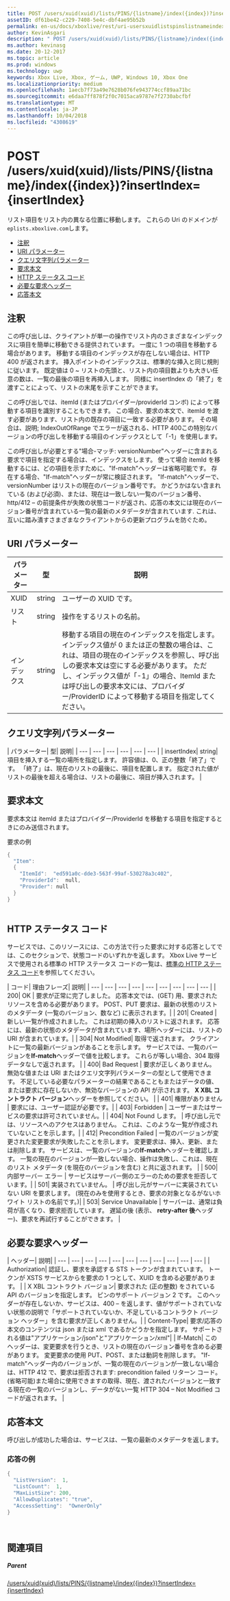```yaml
---
title: POST /users/xuid(xuid)/lists/PINS/{listname}/index({index})?insertIndex={insertIndex}
assetID: df61be42-c229-7408-5e4c-dbf4ae95b52b
permalink: en-us/docs/xboxlive/rest/uri-usersxuidlistspinslistnameindexpost.html
author: KevinAsgari
description: " POST /users/xuid(xuid)/lists/PINS/{listname}/index({index})?insertIndex={insertIndex}"
ms.author: kevinasg
ms.date: 20-12-2017
ms.topic: article
ms.prod: windows
ms.technology: uwp
keywords: Xbox Live, Xbox, ゲーム, UWP, Windows 10, Xbox One
ms.localizationpriority: medium
ms.openlocfilehash: 1aecb7f73a49e7628b076fe943774ccf89aa71bc
ms.sourcegitcommit: e6daa7ff878f2f0c7015aca9787e7f2730abcfbf
ms.translationtype: MT
ms.contentlocale: ja-JP
ms.lasthandoff: 10/04/2018
ms.locfileid: "4308619"
---
```

# <a name="post-usersxuidxuidlistspinslistnameindexindexinsertindexinsertindex"></a>POST /users/xuid(xuid)/lists/PINS/{listname}/index({index})?insertIndex={insertIndex}
リスト項目をリスト内の異なる位置に移動します。 これらの Uri のドメインが`eplists.xboxlive.com`します。
 
  * [注釈](#ID4EV)
  * [URI パラメーター](#ID4EEB)
  * [クエリ文字列パラメーター](#ID4EWC)
  * [要求本文](#ID4EVD)
  * [HTTP ステータス コード](#ID4EEE)
  * [必要な要求ヘッダー](#ID4E1BAC)
  * [応答本文](#ID4EQDAC)
 
<a id="ID4EV"></a>

 
## <a name="remarks"></a>注釈 
 
この呼び出しは、クライアントが単一の操作でリスト内のさまざまなインデックスに項目を簡単に移動できる提供されています。 一度に 1 つの項目を移動する場合があります。 移動する項目のインデックスが存在しない場合は、HTTP 400 が返されます。 挿入ポイントのインデックスは、標準的な挿入と同じ規則に従います。 既定値は 0 ~ リストの先頭と、リスト内の項目数よりも大きい任意の数は、一覧の最後の項目を再挿入します。 同様に insertIndex の「終了」を渡すことによって、リストの末尾を示すことができます。 
 
この呼び出しでは、itemId (またはプロバイダー/providerId コンボ) によって移動する項目を識別することもできます。 この場合、要求の本文で、itemId を渡す必要があります、リスト内の既存の項目に一致する必要があります。 その場合は、説明; IndexOutOfRange でエラーが返される、HTTP 400この特別なバージョンの呼び出しを移動する項目のインデックスとして「-1」を使用します。 
 
この呼び出しが必要とする"場合-マッチ: versionNumber"ヘッダーに含まれる要求で項目を指定する場合は、インデックスをします。 使って場合 itemId を移動するには、どの項目を示すために、"If-match"ヘッダーは省略可能です。 存在する場合、"If-match"ヘッダーが常に検証されます。 "If-match"ヘッダーで、versionNumber はリストの現在のバージョン番号です。 かどうかはない含まれている (および必須)、または、現在は一致しない一覧のバージョン番号、http/412 – の前提条件が失敗の状態コードが返され、応答の本文には現在のバージョン番号が含まれている一覧の最新のメタデータが含まれています. これは、互いに踏み潰すさまざまなクライアントからの更新プログラムを防ぐため。 
  
<a id="ID4EEB"></a>

 
## <a name="uri-parameters"></a>URI パラメーター 
 
| パラメーター| 型| 説明| 
| --- | --- | --- | 
| XUID| string| ユーザーの XUID です。| 
| リスト| string| 操作をするリストの名前。| 
| インデックス| string| 移動する項目の現在のインデックスを指定します。 インデックス値が 0 または正の整数の場合は、これは、項目の現在のインデックスを参照し、呼び出しの要求本文は空にする必要があります。 ただし、インデックス値が「-1」の場合、ItemId または呼び出しの要求本文には、プロバイダー/ProviderID によって移動する項目を指定してください。| 
  
<a id="ID4EWC"></a>

 
## <a name="query-string-parameters"></a>クエリ文字列パラメーター 
 
| パラメーター| 型| 説明| 
| --- | --- | --- | --- | --- | --- | 
| insertIndex| string| 項目を挿入する一覧の場所を指定します。 許容値は、0、正の整数「終了」です。 「終了」は、現在のリストの最後に、項目を配置します。 指定された値がリストの最後を超える場合は、リストの最後に、項目が挿入されます。 | 
  
<a id="ID4EVD"></a>

 
## <a name="request-body"></a>要求本文 
 
要求本文は itemId またはプロバイダー/ProviderId を移動する項目を指定するときにのみ送信されます。
 
<a id="ID4E6D"></a>

  
要求の例 

```cpp
{
  "Item":
  {
    "ItemId":  "ed591a0c-dde3-563f-99af-530278a3c402",
    "ProviderId":  null,
    "Provider": null
  }
}
    
```

  
<a id="ID4EEE"></a>

 
## <a name="http-status-codes"></a>HTTP ステータス コード 
 
サービスでは、このリソースには、この方法で行った要求に対する応答としてでは、このセクションで、状態コードのいずれかを返します。 Xbox Live サービスで使用される標準の HTTP ステータス コードの一覧は、[標準の HTTP ステータス コード](../../additional/httpstatuscodes.md)を参照してください。
 
| コード| 理由フレーズ| 説明| 
| --- | --- | --- | --- | --- | --- | --- | --- | --- | 
| 200| OK | 要求が正常に完了しました。 応答本文では、(GET) 用、要求されたリソースを含める必要があります。 POST、PUT 要求は、最新の状態のリストのメタデータ (一覧のバージョン、数など) に表示されます。| 
| 201| Created | 新しい一覧が作成されました。 これは初期の挿入のリストに返されます。 応答には、最新の状態のメタデータが含まれています、場所ヘッダーには、リストの URI が含まれています。| 
| 304| Not Modified| 取得で返されます。 クライアントに一覧の最新バージョンがあることを示します。 サービスでは、一覧のバージョンを<b>If-match</b>ヘッダーで値を比較します。 これらが等しい場合、304 取得データなしで返されます。 | 
| 400| Bad Request | 要求が正しくありません。 無効な値または URI またはクエリ文字列パラメーターの型として使用できます。 不足している必要なパラメーターの結果であることもまたはデータの値、または要求に存在しないか、無効なバージョンの API が示されます。 <b>X XBL コントラクト バージョン</b>ヘッダーを参照してください。 | 
| 401| 権限がありません | 要求には、ユーザー認証が必要です。| 
| 403| Forbidden | ユーザーまたはサービスの要求は許可されていません。| 
| 404| Not Found します。 | 呼び出し元では、リソースへのアクセスはありません。 これは、このような一覧が作成されていないことを示します。| 
| 412| Precondition Failed | 一覧のバージョンが変更された変更要求が失敗したことを示します。 変更要求は、挿入、更新、または削除します。 サービスは、一覧のバージョンの<b>If-match</b>ヘッダーを確認します。 一覧の現在のバージョンが一致しない場合、操作は失敗し、これは、現在のリスト メタデータ (を現在のバージョンを含む) と共に返されます。 | 
| 500| 内部サーバー エラー | サービスはサーバー側のエラーのための要求を拒否しています。| 
| 501| 実装されていません。 | 呼び出し元がサーバーに実装されていない URI を要求します。 (現在のみを使用するとき、要求の対象となるがないホワイト リストの名前です。)| 
| 503| Service Unavailable | サーバーは、通常は負荷が高くなり、要求拒否しています。 遅延の後 (表示、 <b>retry-after 後</b>ヘッダー)、要求を再試行することができます。 | 
  
<a id="ID4E1BAC"></a>

 
## <a name="required-request-headers"></a>必要な要求ヘッダー
 
| ヘッダー| 説明| 
| --- | --- | --- | --- | --- | --- | --- | --- | --- | --- | --- | 
| Authorization| 認証し、要求を承認する STS トークンが含まれています。 トークンが XSTS サービスからを要求の 1 つとして、XUID を含める必要があります。 | 
| X XBL コントラクト バージョン| 要求された (正の整数) をされている API のバージョンを指定します。 ピンのサポート バージョン 2 です。 このヘッダーが存在しないか、サービスは、400 – を返します、値がサポートされていない状態の説明で「サポートされていないか、不足しているコントラクト バージョン ヘッダー」を含む要求が正しくありません。| 
| Content-Type| 要求/応答の本文のコンテンツは json または xml であるかどうかを指定します。 サポートされる値は"アプリケーション/json"と"アプリケーション/xml"| 
| If-Match| このヘッダーは、変更要求を行うとき、リストの現在のバージョン番号を含める必要があります。 変更要求の使用 PUT、POST、または動詞を削除します。 "If-match"ヘッダー内のバージョンが、一覧の現在のバージョンが一致しない場合は、HTTP 412 で、要求は拒否されます: precondition failed リターン コード。 (省略可能)また場合に使用できますの取得、現在、渡されたバージョンと一致する現在の一覧のバージョンし、データがない一覧 HTTP 304 – Not Modified コードが返されます。 | 
  
<a id="ID4EQDAC"></a>

 
## <a name="response-body"></a>応答本文 
 
呼び出しが成功した場合は、サービスは、一覧の最新のメタデータを返します。 
 
<a id="ID4E1DAC"></a>

 
### <a name="sample-response"></a>応答の例 
 

```cpp
{ 
  "ListVersion":  1,
  "ListCount":  1,
  "MaxListSize": 200,
  "AllowDuplicates": "true",
  "AccessSetting":  "OwnerOnly"
}

      
```

   
<a id="ID4EIEAC"></a>

 
## <a name="see-also"></a>関連項目
 
<a id="ID4EKEAC"></a>

 
##### <a name="parent"></a>Parent 

[/users/xuid(xuid)/lists/PINS/{listname}/index({index})?insertIndex={insertIndex}](uri-usersxuidlistspinslistnameindex.md)

   